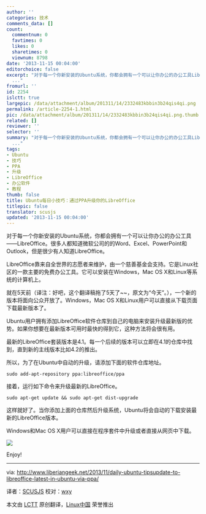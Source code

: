 ```yaml
---
author: ''
categories: 技术
comments_data: []
count:
  commentnum: 0
  favtimes: 0
  likes: 0
  sharetimes: 0
  viewnum: 8798
date: '2013-11-15 00:04:00'
editorchoice: false
excerpt: "对于每一个你新安装的Ubuntu系统，你都会拥有一个可以让你办公的办公工具LibreOffice。很多人都知道微软公司的的Word、Excel、PowerPoint和Outlook，但是很少有人知道LibreOffice。\r\nLibreOffice靠来自全世界的志愿者
  ..."
fromurl: ''
id: 2254
islctt: true
largepic: /data/attachment/album/201311/14/2332483kbbin3b24qis4qi.png
permalink: /article-2254-1.html
pic: /data/attachment/album/201311/14/2332483kbbin3b24qis4qi.png.thumb.jpg
related: []
reviewer: ''
selector: ''
summary: "对于每一个你新安装的Ubuntu系统，你都会拥有一个可以让你办公的办公工具LibreOffice。很多人都知道微软公司的的Word、Excel、PowerPoint和Outlook，但是很少有人知道LibreOffice。\r\nLibreOffice靠来自全世界的志愿者
  ..."
tags:
- Ubuntu
- 技巧
- PPA
- 升级
- LibreOffice
- 办公软件
- 教程
thumb: false
title: Ubuntu每日小技巧：通过PPA升级你的LibreOffice
titlepic: false
translator: scusjs
updated: '2013-11-15 00:04:00'
---
```


对于每一个你新安装的Ubuntu系统，你都会拥有一个可以让你办公的办公工具——LibreOffice。很多人都知道微软公司的的Word、Excel、PowerPoint和Outlook，但是很少有人知道LibreOffice。


LibreOffice靠来自全世界的志愿者来维护，由一个慈善基金会支持。它是Linux社区的一款主要的免费办公工具。它可以安装在Windows，Mac OS X和Linux等系统的计算机上。


就在5天前（译注：好吧，这个翻译稿拖了5天了~~，原文为“今天”。），一个新的版本将面向公众开放了。Windows，Mac OS X和Linux用户可以直接从下载页面下载最新版本了。


Ubuntu用户拥有添加LibreOffice软件仓库到自己的电脑来安装升级最新版的优势。如果你想要在最新版本可用时最快的得到它，这种方法将会很有用。


最新的LibreOffice套装版本是4.1。每一个后续的版本可以立即在4.1的仓库中找到，直到新的主线版本比如4.2的推出。


所以，为了在Ubuntu中自动的升级，请添加下面的软件仓库地址。



```
sudo add-apt-repository ppa:libreoffice/ppa 
```

接着，运行如下命令来升级最新的LibreOffice。



```
sudo apt-get update && sudo apt-get dist-upgrade 
```

这样就好了。当你添加上面的仓库然后升级系统，Ubuntu将会自动的下载安装最新的LibreOffice版本。


Windows和Mac OS X用户可以直接在程序套件中升级或者直接从网页中下载。


![](/data/attachment/album/201311/14/2332483kbbin3b24qis4qi.png)


Enjoy!




---


via: <http://www.liberiangeek.net/2013/11/daily-ubuntu-tipsupdate-to-libreoffice-latest-in-ubuntu-via-ppa/>


译者：[SCUSJS](https://github.com/scusjs) 校对：[wxy](https://github.com/wxy)


本文由 [LCTT](https://github.com/LCTT/TranslateProject) 原创翻译，[Linux中国](http://linux.cn/) 荣誉推出